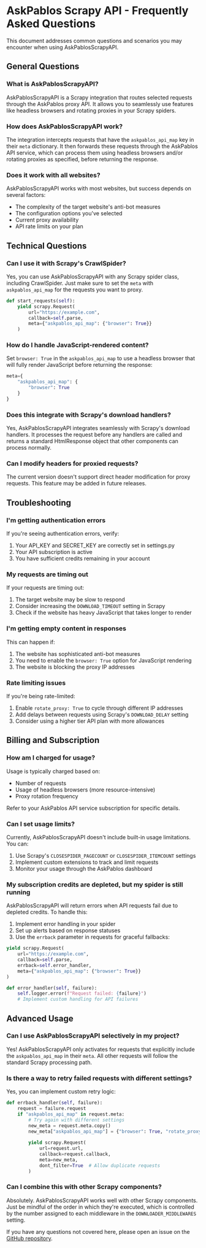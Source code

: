 # AskPablos Scrapy API - Frequently Asked Questions

This document addresses common questions and scenarios you may encounter when using AskPablosScrapyAPI.

## General Questions

### What is AskPablosScrapyAPI?

AskPablosScrapyAPI is a Scrapy integration that routes selected requests through the AskPablos proxy API. It allows you to seamlessly use features like headless browsers and rotating proxies in your Scrapy spiders.

### How does AskPablosScrapyAPI work?

The integration intercepts requests that have the `askpablos_api_map` key in their `meta` dictionary. It then forwards these requests through the AskPablos API service, which can process them using headless browsers and/or rotating proxies as specified, before returning the response.

### Does it work with all websites?

AskPablosScrapyAPI works with most websites, but success depends on several factors:
- The complexity of the target website's anti-bot measures
- The configuration options you've selected
- Current proxy availability
- API rate limits on your plan

## Technical Questions

### Can I use it with Scrapy's CrawlSpider?

Yes, you can use AskPablosScrapyAPI with any Scrapy spider class, including CrawlSpider. Just make sure to set the `meta` with `askpablos_api_map` for the requests you want to proxy.

```python
def start_requests(self):
    yield scrapy.Request(
        url="https://example.com",
        callback=self.parse,
        meta={"askpablos_api_map": {"browser": True}}
    )
```

### How do I handle JavaScript-rendered content?

Set `browser: True` in the `askpablos_api_map` to use a headless browser that will fully render JavaScript before returning the response:

```python
meta={
    "askpablos_api_map": {
        "browser": True
    }
}
```

### Does this integrate with Scrapy's download handlers?

Yes, AskPablosScrapyAPI integrates seamlessly with Scrapy's download handlers. It processes the request before any handlers are called and returns a standard HtmlResponse object that other components can process normally.

### Can I modify headers for proxied requests?

The current version doesn't support direct header modification for proxy requests. This feature may be added in future releases.

## Troubleshooting

### I'm getting authentication errors

If you're seeing authentication errors, verify:
1. Your API_KEY and SECRET_KEY are correctly set in settings.py
2. Your API subscription is active
3. You have sufficient credits remaining in your account

### My requests are timing out

If your requests are timing out:
1. The target website may be slow to respond
2. Consider increasing the `DOWNLOAD_TIMEOUT` setting in Scrapy
3. Check if the website has heavy JavaScript that takes longer to render

### I'm getting empty content in responses

This can happen if:
1. The website has sophisticated anti-bot measures
2. You need to enable the `browser: True` option for JavaScript rendering
3. The website is blocking the proxy IP addresses

### Rate limiting issues

If you're being rate-limited:
1. Enable `rotate_proxy: True` to cycle through different IP addresses
2. Add delays between requests using Scrapy's `DOWNLOAD_DELAY` setting
3. Consider using a higher tier API plan with more allowances

## Billing and Subscription

### How am I charged for usage?

Usage is typically charged based on:
- Number of requests
- Usage of headless browsers (more resource-intensive)
- Proxy rotation frequency

Refer to your AskPablos API service subscription for specific details.

### Can I set usage limits?

Currently, AskPablosScrapyAPI doesn't include built-in usage limitations. You can:
1. Use Scrapy's `CLOSESPIDER_PAGECOUNT` or `CLOSESPIDER_ITEMCOUNT` settings
2. Implement custom extensions to track and limit requests
3. Monitor your usage through the AskPablos dashboard

### My subscription credits are depleted, but my spider is still running

AskPablosScrapyAPI will return errors when API requests fail due to depleted credits. To handle this:

1. Implement error handling in your spider
2. Set up alerts based on response statuses
3. Use the `errback` parameter in requests for graceful fallbacks:

```python
yield scrapy.Request(
    url="https://example.com", 
    callback=self.parse,
    errback=self.error_handler,
    meta={"askpablos_api_map": {"browser": True}}
)

def error_handler(self, failure):
    self.logger.error(f"Request failed: {failure}")
    # Implement custom handling for API failures
```

## Advanced Usage

### Can I use AskPablosScrapyAPI selectively in my project?

Yes! AskPablosScrapyAPI only activates for requests that explicitly include the `askpablos_api_map` in their `meta`. All other requests will follow the standard Scrapy processing path.

### Is there a way to retry failed requests with different settings?

Yes, you can implement custom retry logic:

```python
def errback_handler(self, failure):
    request = failure.request
    if "askpablos_api_map" in request.meta:
        # Try again with different settings
        new_meta = request.meta.copy()
        new_meta["askpablos_api_map"] = {"browser": True, "rotate_proxy": True}
        
        yield scrapy.Request(
            url=request.url,
            callback=request.callback,
            meta=new_meta,
            dont_filter=True  # Allow duplicate requests
        )
```

### Can I combine this with other Scrapy components?

Absolutely. AskPablosScrapyAPI works well with other Scrapy components. Just be mindful of the order in which they're executed, which is controlled by the number assigned to each middleware in the `DOWNLOADER_MIDDLEWARES` setting.

If you have any questions not covered here, please open an issue on the [GitHub repository](https://github.com/fawadss1/askpablos-scrapy-api/issues).
